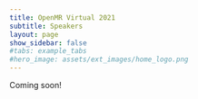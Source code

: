 ```yaml
---
title: OpenMR Virtual 2021
subtitle: Speakers
layout: page
show_sidebar: false
#tabs: example_tabs
#hero_image: assets/ext_images/home_logo.png
---
```


Coming soon!
